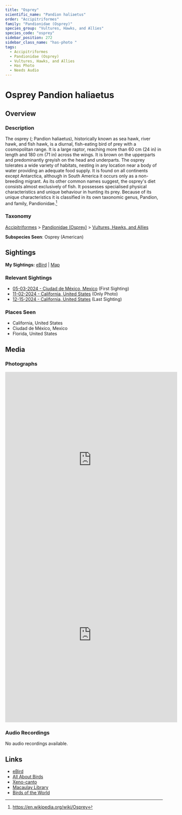 ```yaml
---
title: "Osprey"
scientific_name: "Pandion haliaetus"
order: "Accipitriformes"
family: "Pandionidae (Osprey)"
species_group: "Vultures, Hawks, and Allies"
species_code: "osprey"
sidebar_position: 272
sidebar_class_name: "has-photo "
tags: 
  - Accipitriformes
  - Pandionidae (Osprey)
  - Vultures, Hawks, and Allies
  - Has Photo
  - Needs Audio
---
```


# Osprey <span className='sci_name'>Pandion haliaetus</span>

## Overview

### Description
The osprey (; Pandion haliaetus), historically known as sea hawk, river hawk, and fish hawk, is a diurnal, fish-eating bird of prey with a cosmopolitan range. It is a large raptor, reaching more than 60 cm (24 in) in length and 180 cm (71 in) across the wings. It is brown on the upperparts and predominantly greyish on the head and underparts.
The osprey tolerates a wide variety of habitats, nesting in any location near a body of water providing an adequate food supply. It is found on all continents except Antarctica, although in South America it occurs only as a non-breeding migrant.
As its other common names suggest, the osprey's diet consists almost exclusively of fish. It possesses specialised physical characteristics and unique behaviour in hunting its prey. Because of its unique characteristics it is classified in its own taxonomic genus, Pandion, and family, Pandionidae.[^1]

[^1]: https://en.wikipedia.org/wiki/Osprey

### Taxonomy
[Accipitriformes](/tags/accipitriformes) > [Pandionidae (Osprey)](/tags/pandionidae-osprey) > [Vultures, Hawks, and Allies](/tags/vultures-hawks-and-allies)

**Subspecies Seen**: Osprey (American)


## Sightings

**My Sightings:** [eBird](https://ebird.org/lifelist?r=world&time=life&spp=osprey) | [Map](/map?species_code=osprey)

### Relevant Sightings

* [05-03-2024 - Ciudad de México, Mexico](https://ebird.org/checklist/S171944260) (First Sighting)
* [11-02-2024 - California, United States](https://ebird.org/checklist/S201177048) (Only Photo)
* [12-15-2024 - California, United States](https://ebird.org/checklist/S205522237) (Last Sighting)

### Places Seen

* California, United States
* Ciudad de México, Mexico
* Florida, United States



## Media
### Photographs
<iframe src="https://macaulaylibrary.org/asset/625745134/embed" width="550" height="560" frameborder="0" allowfullscreen></iframe>
<iframe src="https://macaulaylibrary.org/asset/625745135/embed" width="550" height="560" frameborder="0" allowfullscreen></iframe>

### Audio Recordings
No audio recordings available.

## Links
* [eBird](https://ebird.org/species/osprey) 
* [All About Birds](https://www.allaboutbirds.org/guide/osprey) 
* [Xeno-canto](https://www.xeno-canto.org/species/pandion-haliaetus) 
* [Macaulay Library](https://search.macaulaylibrary.org/catalog?taxonCode=osprey&sort=rating_rank_desc)
* [Birds of the World](https://birdsoftheworld.org/bow/species/osprey)
